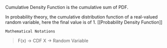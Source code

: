 Cumulative Density Function is the cumulative sum of PDF.

In probability theory, the cumulative distribution function of a real-valued random variable, here the final value is of 1.
[[Probability Density Function]]

`Mathematical Notations`
> F(x) -> CDF
> X -> Random Variable